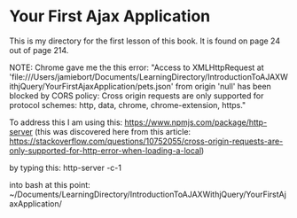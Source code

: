 # Your First Ajax Application

This is my directory for the first lesson of this book.
It is found on page 24 out of page 214.

NOTE: Chrome gave me the this error:
"Access to XMLHttpRequest at 'file:///Users/jamiebort/Documents/LearningDirectory/IntroductionToAJAXWithjQuery/YourFirstAjaxApplication/pets.json' from origin 'null' has been blocked by CORS policy: Cross origin requests are only supported for protocol schemes: http, data, chrome, chrome-extension, https."

To address this I am using this:
https://www.npmjs.com/package/http-server
(this was discovered here from this article:
https://stackoverflow.com/questions/10752055/cross-origin-requests-are-only-supported-for-http-error-when-loading-a-local)

by typing this:
http-server -c-1 

into bash at this point:
~/Documents/LearningDirectory/IntroductionToAJAXWithjQuery/YourFirstAjaxApplication/

